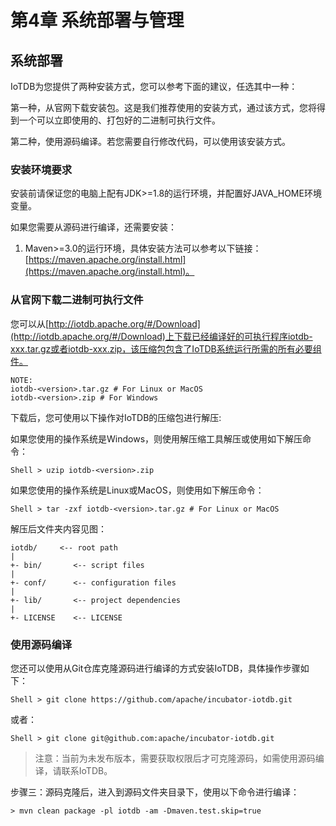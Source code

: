 <!--

    Licensed to the Apache Software Foundation (ASF) under one
    or more contributor license agreements.  See the NOTICE file
    distributed with this work for additional information
    regarding copyright ownership.  The ASF licenses this file
    to you under the Apache License, Version 2.0 (the
    "License"); you may not use this file except in compliance
    with the License.  You may obtain a copy of the License at

        http://www.apache.org/licenses/LICENSE-2.0

    Unless required by applicable law or agreed to in writing,
    software distributed under the License is distributed on an
    "AS IS" BASIS, WITHOUT WARRANTIES OR CONDITIONS OF ANY
    KIND, either express or implied.  See the License for the
    specific language governing permissions and limitations
    under the License.

-->

# 第4章 系统部署与管理

## 系统部署

IoTDB为您提供了两种安装方式，您可以参考下面的建议，任选其中一种：

第一种，从官网下载安装包。这是我们推荐使用的安装方式，通过该方式，您将得到一个可以立即使用的、打包好的二进制可执行文件。

第二种，使用源码编译。若您需要自行修改代码，可以使用该安装方式。

### 安装环境要求

安装前请保证您的电脑上配有JDK>=1.8的运行环境，并配置好JAVA_HOME环境变量。

如果您需要从源码进行编译，还需要安装：

1. Maven>=3.0的运行环境，具体安装方法可以参考以下链接：[https://maven.apache.org/install.html](https://maven.apache.org/install.html)。


### 从官网下载二进制可执行文件

您可以从[http://iotdb.apache.org/#/Download](http://iotdb.apache.org/#/Download)上下载已经编译好的可执行程序iotdb-xxx.tar.gz或者iotdb-xxx.zip，该压缩包包含了IoTDB系统运行所需的所有必要组件。

```
NOTE:
iotdb-<version>.tar.gz # For Linux or MacOS
iotdb-<version>.zip # For Windows
```

下载后，您可使用以下操作对IoTDB的压缩包进行解压: 

如果您使用的操作系统是Windows，则使用解压缩工具解压或使用如下解压命令：

```
Shell > uzip iotdb-<version>.zip
```

如果您使用的操作系统是Linux或MacOS，则使用如下解压命令：

```
Shell > tar -zxf iotdb-<version>.tar.gz # For Linux or MacOS
```

解压后文件夹内容见图：

```
iotdb/     <-- root path
|
+- bin/       <-- script files
|
+- conf/      <-- configuration files
|
+- lib/       <-- project dependencies
|
+- LICENSE    <-- LICENSE
```

### 使用源码编译

您还可以使用从Git仓库克隆源码进行编译的方式安装IoTDB，具体操作步骤如下：

```
Shell > git clone https://github.com/apache/incubator-iotdb.git
```

或者：

```
Shell > git clone git@github.com:apache/incubator-iotdb.git
```

>注意：当前为未发布版本，需要获取权限后才可克隆源码，如需使用源码编译，请联系IoTDB。

步骤三：源码克隆后，进入到源码文件夹目录下，使用以下命令进行编译：

```
> mvn clean package -pl iotdb -am -Dmaven.test.skip=true
```
